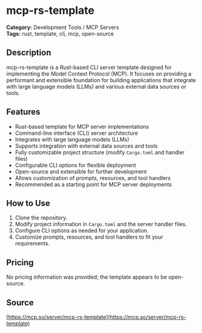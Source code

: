 # mcp-rs-template

**Category:** Development Tools / MCP Servers  
**Tags:** rust, template, cli, mcp, open-source

## Description
mcp-rs-template is a Rust-based CLI server template designed for implementing the Model Context Protocol (MCP). It focuses on providing a performant and extensible foundation for building applications that integrate with large language models (LLMs) and various external data sources or tools.

## Features
- Rust-based template for MCP server implementations
- Command-line interface (CLI) server architecture
- Integrates with large language models (LLMs)
- Supports integration with external data sources and tools
- Fully customizable project structure (modify `Cargo.toml` and handler files)
- Configurable CLI options for flexible deployment
- Open-source and extensible for further development
- Allows customization of prompts, resources, and tool handlers
- Recommended as a starting point for MCP server deployments

## How to Use
1. Clone the repository.
2. Modify project information in `Cargo.toml` and the server handler files.
3. Configure CLI options as needed for your application.
4. Customize prompts, resources, and tool handlers to fit your requirements.

## Pricing
No pricing information was provided; the template appears to be open-source.

## Source
[https://mcp.so/server/mcp-rs-template](https://mcp.so/server/mcp-rs-template)
